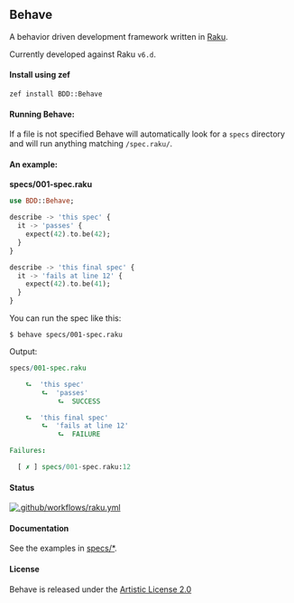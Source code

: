 ## Behave

A behavior driven development framework written in [Raku](https://raku.org/).

Currently developed against Raku `v6.d`.

#### Install using zef

```
zef install BDD::Behave
```

#### Running Behave:

If a file is not specified Behave will automatically look for a `specs` directory and will run anything matching `/spec.raku/`.

#### An example:

**specs/001-spec.raku**

```raku
use BDD::Behave;

describe -> 'this spec' {
  it -> 'passes' {
    expect(42).to.be(42);
  }
}

describe -> 'this final spec' {
  it -> 'fails at line 12' {
    expect(42).to.be(41);
  }
}
```

You can run the spec like this:

```
$ behave specs/001-spec.raku
```

Output:

```raku
specs/001-spec.raku

    ⮑  'this spec'
        ⮑  'passes'
            ⮑  SUCCESS

    ⮑  'this final spec'
        ⮑  'fails at line 12'
            ⮑  FAILURE

Failures:

  [ ✗ ] specs/001-spec.raku:12
```

#### Status

[![.github/workflows/raku.yml](https://github.com/gdonald/BDD-Behave/workflows/.github/workflows/raku.yml/badge.svg)](https://github.com/gdonald/BDD-Behave/actions)

#### Documentation

See the examples in [specs/*](https://github.com/gdonald/BDD-Behave/tree/master/specs).

#### License

Behave is released under the [Artistic License 2.0](https://opensource.org/licenses/Artistic-2.0)
